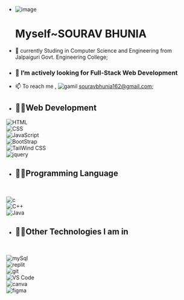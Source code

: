 - ![image](https://user-images.githubusercontent.com/81064770/232533011-97747690-8edc-4808-869b-9c7d284c154d.png)<h1>Myself~SOURAV BHUNIA</h1>
- 🌱 currently Studing in Computer Science and Engineering from Jalpaiguri Govt. Engineering College;
- <h3>💞️ I’m actively looking for Full-Stack Web Development</h3>
- 📫 To reach me , ![gamil](https://img.shields.io/badge/Gmail-D14836?style=for-the-badge&logo=gmail&logoColor=white) souravbhunia162@gmail.com; <br>
- <h2>👨‍💻Web Development</h2> 
![HTML](https://img.shields.io/badge/HTML5-E34F26?style=for-the-badge&logo=html5&logoColor=white)<br> ![CSS](https://img.shields.io/badge/CSS3-1572B6?style=for-the-badge&logo=css3&logoColor=white)<br> ![JavaScript](https://img.shields.io/badge/JavaScript-323330?style=for-the-badge&logo=javascript&logoColor=F7DF1E) <br>![BootStrap](https://img.shields.io/badge/Bootstrap-563D7C?style=for-the-badge&logo=bootstrap&logoColor=white)<br> ![TailWind CSS](https://img.shields.io/badge/Tailwind_CSS-38B2AC?style=for-the-badge&logo=tailwind-css&logoColor=white)<br> ![jquery](https://img.shields.io/badge/jQuery-0769AD?style=for-the-badge&logo=jquery&logoColor=white)
- <h2>👨‍💻Programming Language</h2><br>
![c]( https://img.shields.io/badge/C-00599C?style=for-the-badge&logo=c&logoColor=white)<br> ![C++](https://img.shields.io/badge/C%2B%2B-00599C?style=for-the-badge&logo=c%2B%2B&logoColor=white)<br> ![Java](https://img.shields.io/badge/Java-ED8B00?style=for-the-badge&logo=openjdk&logoColor=white)
- <h2>👨‍💻Other Technologies I am in</h2><br>
![mySql](https://img.shields.io/badge/MySQL-005C84?style=for-the-badge&logo=mysql&logoColor=white) <br> ![replit](https://img.shields.io/badge/replit-667881?style=for-the-badge&logo=replit&logoColor=white) <br>![git](https://img.shields.io/badge/GIT-E44C30?style=for-the-badge&logo=git&logoColor=white) <br> ![VS Code](https://img.shields.io/badge/Visual_Studio-5C2D91?style=for-the-badge&logo=visual%20studio&logoColor=white)<br> ![canva](https://img.shields.io/badge/Canva-%2300C4CC.svg?&style=for-the-badge&logo=Canva&logoColor=white) <br> ![figma](https://img.shields.io/badge/Figma-F24E1E?style=for-the-badge&logo=figma&logoColor=white)
